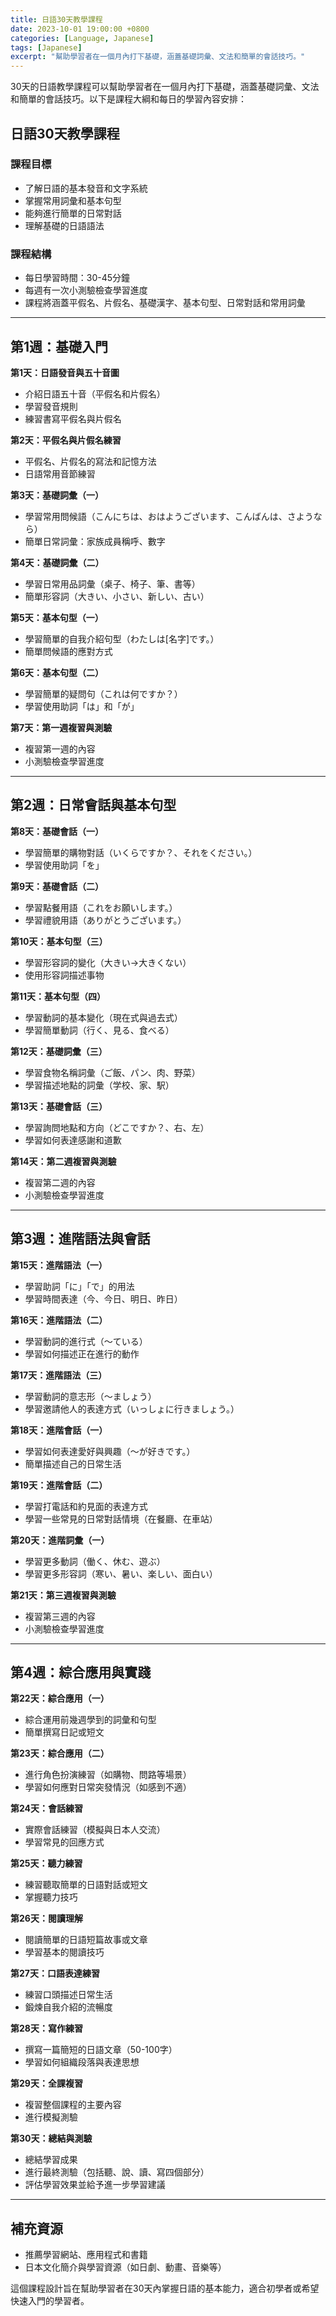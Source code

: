 ```yaml
---
title: 日語30天教學課程
date: 2023-10-01 19:00:00 +0800
categories: [Language, Japanese]
tags: [Japanese] 
excerpt: "幫助學習者在一個月內打下基礎，涵蓋基礎詞彙、文法和簡單的會話技巧。"
---
```


30天的日語教學課程可以幫助學習者在一個月內打下基礎，涵蓋基礎詞彙、文法和簡單的會話技巧。以下是課程大綱和每日的學習內容安排：

## 日語30天教學課程

### **課程目標**
- 了解日語的基本發音和文字系統
- 掌握常用詞彙和基本句型
- 能夠進行簡單的日常對話
- 理解基礎的日語語法

### **課程結構**
- 每日學習時間：30-45分鐘
- 每週有一次小測驗檢查學習進度
- 課程將涵蓋平假名、片假名、基礎漢字、基本句型、日常對話和常用詞彙

---

## **第1週：基礎入門**

**第1天：日語發音與五十音圖**
- 介紹日語五十音（平假名和片假名）
- 學習發音規則
- 練習書寫平假名與片假名

**第2天：平假名與片假名練習**
- 平假名、片假名的寫法和記憶方法
- 日語常用音節練習

**第3天：基礎詞彙（一）**
- 學習常用問候語（こんにちは、おはようございます、こんばんは、さようなら）
- 簡單日常詞彙：家族成員稱呼、數字

**第4天：基礎詞彙（二）**
- 學習日常用品詞彙（桌子、椅子、筆、書等）
- 簡單形容詞（大きい、小さい、新しい、古い）

**第5天：基本句型（一）**
- 學習簡單的自我介紹句型（わたしは[名字]です。）
- 簡單問候語的應對方式

**第6天：基本句型（二）**
- 學習簡單的疑問句（これは何ですか？）
- 學習使用助詞「は」和「が」

**第7天：第一週複習與測驗**
- 複習第一週的內容
- 小測驗檢查學習進度

---

## **第2週：日常會話與基本句型**

**第8天：基礎會話（一）**
- 學習簡單的購物對話（いくらですか？、それをください。）
- 學習使用助詞「を」

**第9天：基礎會話（二）**
- 學習點餐用語（これをお願いします。）
- 學習禮貌用語（ありがとうございます。）

**第10天：基本句型（三）**
- 學習形容詞的變化（大きい→大きくない）
- 使用形容詞描述事物

**第11天：基本句型（四）**
- 學習動詞的基本變化（現在式與過去式）
- 學習簡單動詞（行く、見る、食べる）

**第12天：基礎詞彙（三）**
- 學習食物名稱詞彙（ご飯、パン、肉、野菜）
- 學習描述地點的詞彙（学校、家、駅）

**第13天：基礎會話（三）**
- 學習詢問地點和方向（どこですか？、右、左）
- 學習如何表達感謝和道歉

**第14天：第二週複習與測驗**
- 複習第二週的內容
- 小測驗檢查學習進度

---

## **第3週：進階語法與會話**

**第15天：進階語法（一）**
- 學習助詞「に」「で」的用法
- 學習時間表達（今、今日、明日、昨日）

**第16天：進階語法（二）**
- 學習動詞的進行式（〜ている）
- 學習如何描述正在進行的動作

**第17天：進階語法（三）**
- 學習動詞的意志形（〜ましょう）
- 學習邀請他人的表達方式（いっしょに行きましょう。）

**第18天：進階會話（一）**
- 學習如何表達愛好與興趣（〜が好きです。）
- 簡單描述自己的日常生活

**第19天：進階會話（二）**
- 學習打電話和約見面的表達方式
- 學習一些常見的日常對話情境（在餐廳、在車站）

**第20天：進階詞彙（一）**
- 學習更多動詞（働く、休む、遊ぶ）
- 學習更多形容詞（寒い、暑い、楽しい、面白い）

**第21天：第三週複習與測驗**
- 複習第三週的內容
- 小測驗檢查學習進度

---

## **第4週：綜合應用與實踐**

**第22天：綜合應用（一）**
- 綜合運用前幾週學到的詞彙和句型
- 簡單撰寫日記或短文

**第23天：綜合應用（二）**
- 進行角色扮演練習（如購物、問路等場景）
- 學習如何應對日常突發情況（如感到不適）

**第24天：會話練習**
- 實際會話練習（模擬與日本人交流）
- 學習常見的回應方式

**第25天：聽力練習**
- 練習聽取簡單的日語對話或短文
- 掌握聽力技巧

**第26天：閱讀理解**
- 閱讀簡單的日語短篇故事或文章
- 學習基本的閱讀技巧

**第27天：口語表達練習**
- 練習口頭描述日常生活
- 鍛煉自我介紹的流暢度

**第28天：寫作練習**
- 撰寫一篇簡短的日語文章（50-100字）
- 學習如何組織段落與表達思想

**第29天：全課複習**
- 複習整個課程的主要內容
- 進行模擬測驗

**第30天：總結與測驗**
- 總結學習成果
- 進行最終測驗（包括聽、說、讀、寫四個部分）
- 評估學習效果並給予進一步學習建議

---

## **補充資源**
- 推薦學習網站、應用程式和書籍
- 日本文化簡介與學習資源（如日劇、動畫、音樂等）

這個課程設計旨在幫助學習者在30天內掌握日語的基本能力，適合初學者或希望快速入門的學習者。

